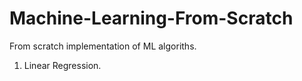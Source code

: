 # Machine-Learning-From-Scratch
From scratch implementation of ML algoriths.
1) Linear Regression.

